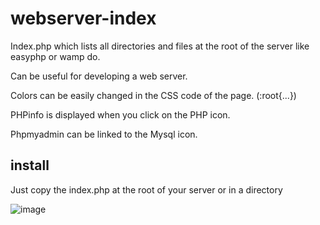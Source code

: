 # webserver-index
Index.php which lists all directories and files at the root of the server like easyphp or wamp do.

Can be useful for developing a web server.

Colors can be easily changed in the CSS code of the page. (:root{...})

PHPinfo is displayed when you click on the PHP icon.

Phpmyadmin can be linked to the Mysql icon.

## install
Just copy the index.php at the root of your server or in a directory

![image](https://github.com/uprisingweb/webserver-index/assets/39047087/2cabca6d-2956-4e29-8184-62390c1b0ec2)
